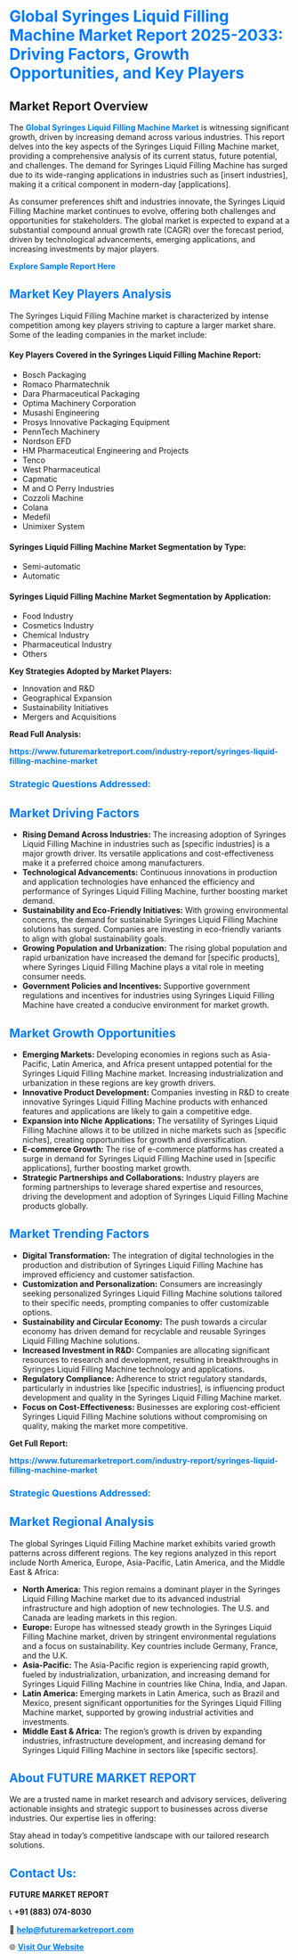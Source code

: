 <h1 style="color: #007BFF;">Global Syringes Liquid Filling Machine Market Report 2025-2033: Driving Factors, Growth Opportunities, and Key Players</h1>

<section id="overview">
<h2>Market Report Overview</h2>
<p>The <a href="https://www.futuremarketreport.com/industry-report/syringes-liquid-filling-machine-market" style="color: #007BFF; text-decoration: none;"><strong>Global Syringes Liquid Filling Machine Market</strong></a> is witnessing significant growth, driven by increasing demand across various industries. This report delves into the key aspects of the Syringes Liquid Filling Machine market, providing a comprehensive analysis of its current status, future potential, and challenges. The demand for Syringes Liquid Filling Machine has surged due to its wide-ranging applications in industries such as [insert industries], making it a critical component in modern-day [applications].</p>
<p>As consumer preferences shift and industries innovate, the Syringes Liquid Filling Machine market continues to evolve, offering both challenges and opportunities for stakeholders. The global market is expected to expand at a substantial compound annual growth rate (CAGR) over the forecast period, driven by technological advancements, emerging applications, and increasing investments by major players.</p>
</section>

<section id="overview">
<p><a href="https://www.futuremarketreport.com/request-sample/reportId=78855" style="color: #007BFF; text-decoration: none;"><strong>Explore Sample Report Here</strong></a></p>
</section>

<section id="key-players">
<h2 style="color: #007BFF;">Market Key Players Analysis</h2>
<p>The Syringes Liquid Filling Machine market is characterized by intense competition among key players striving to capture a larger market share. Some of the leading companies in the market include:</p>
<h4>Key Players Covered in the Syringes Liquid Filling Machine Report:</h4>
<ul><li>Bosch Packaging</li><li>Romaco Pharmatechnik</li><li>Dara Pharmaceutical Packaging</li><li>Optima Machinery Corporation</li><li>Musashi Engineering</li><li>Prosys Innovative Packaging Equipment</li><li>PennTech Machinery</li><li>Nordson EFD</li><li>HM Pharmaceutical Engineering and Projects</li><li>Tenco</li><li>West Pharmaceutical</li><li>Capmatic</li><li>M and O Perry Industries</li><li>Cozzoli Machine</li><li>Colana</li><li>Medefil</li><li>Unimixer System</li></ul>
<h4>Syringes Liquid Filling Machine Market Segmentation by Type:</h4>
<ul><li>Semi-automatic</li><li>Automatic</li></ul>

<h4>Syringes Liquid Filling Machine Market Segmentation by Application:</h4>
<ul><li>Food Industry</li><li>Cosmetics Industry</li><li>Chemical Industry</li><li>Pharmaceutical Industry</li><li>Others</li></ul>
<p><strong>Key Strategies Adopted by Market Players:</strong></p>
<ul>
<li>Innovation and R&D</li>
<li>Geographical Expansion</li>
<li>Sustainability Initiatives</li>
<li>Mergers and Acquisitions</li>
</ul>
</section>

<section>
<p><strong>Read Full Analysis: </strong></p><a href="https://www.futuremarketreport.com/industry-report/syringes-liquid-filling-machine-market" style="color: #007BFF; text-decoration: none;"><strong>https://www.futuremarketreport.com/industry-report/syringes-liquid-filling-machine-market</strong></a>
<h3 style="color: #007BFF;">Strategic Questions Addressed:</h3>
</section>

<section id="driving-factors">
<h2 style="color: #007BFF;">Market Driving Factors</h2>
<ul>
<li><strong>Rising Demand Across Industries:</strong> The increasing adoption of Syringes Liquid Filling Machine in industries such as [specific industries] is a major growth driver. Its versatile applications and cost-effectiveness make it a preferred choice among manufacturers.</li>
<li><strong>Technological Advancements:</strong> Continuous innovations in production and application technologies have enhanced the efficiency and performance of Syringes Liquid Filling Machine, further boosting market demand.</li>
<li><strong>Sustainability and Eco-Friendly Initiatives:</strong> With growing environmental concerns, the demand for sustainable Syringes Liquid Filling Machine solutions has surged. Companies are investing in eco-friendly variants to align with global sustainability goals.</li>
<li><strong>Growing Population and Urbanization:</strong> The rising global population and rapid urbanization have increased the demand for [specific products], where Syringes Liquid Filling Machine plays a vital role in meeting consumer needs.</li>
<li><strong>Government Policies and Incentives:</strong> Supportive government regulations and incentives for industries using Syringes Liquid Filling Machine have created a conducive environment for market growth.</li>
</ul>
</section>

<section id="growth-opportunities">
<h2 style="color: #007BFF;">Market Growth Opportunities</h2>
<ul>
<li><strong>Emerging Markets:</strong> Developing economies in regions such as Asia-Pacific, Latin America, and Africa present untapped potential for the Syringes Liquid Filling Machine market. Increasing industrialization and urbanization in these regions are key growth drivers.</li>
<li><strong>Innovative Product Development:</strong> Companies investing in R&D to create innovative Syringes Liquid Filling Machine products with enhanced features and applications are likely to gain a competitive edge.</li>
<li><strong>Expansion into Niche Applications:</strong> The versatility of Syringes Liquid Filling Machine allows it to be utilized in niche markets such as [specific niches], creating opportunities for growth and diversification.</li>
<li><strong>E-commerce Growth:</strong> The rise of e-commerce platforms has created a surge in demand for Syringes Liquid Filling Machine used in [specific applications], further boosting market growth.</li>
<li><strong>Strategic Partnerships and Collaborations:</strong> Industry players are forming partnerships to leverage shared expertise and resources, driving the development and adoption of Syringes Liquid Filling Machine products globally.</li>
</ul>
</section>

<section id="trending-factors">
<h2 style="color: #007BFF;">Market Trending Factors</h2>
<ul>
<li><strong>Digital Transformation:</strong> The integration of digital technologies in the production and distribution of Syringes Liquid Filling Machine has improved efficiency and customer satisfaction.</li>
<li><strong>Customization and Personalization:</strong> Consumers are increasingly seeking personalized Syringes Liquid Filling Machine solutions tailored to their specific needs, prompting companies to offer customizable options.</li>
<li><strong>Sustainability and Circular Economy:</strong> The push towards a circular economy has driven demand for recyclable and reusable Syringes Liquid Filling Machine solutions.</li>
<li><strong>Increased Investment in R&D:</strong> Companies are allocating significant resources to research and development, resulting in breakthroughs in Syringes Liquid Filling Machine technology and applications.</li>
<li><strong>Regulatory Compliance:</strong> Adherence to strict regulatory standards, particularly in industries like [specific industries], is influencing product development and quality in the Syringes Liquid Filling Machine market.</li>
<li><strong>Focus on Cost-Effectiveness:</strong> Businesses are exploring cost-efficient Syringes Liquid Filling Machine solutions without compromising on quality, making the market more competitive.</li>
</ul>
</section>

<section>
<p><strong>Get Full Report: </strong></p><a href="https://www.futuremarketreport.com/industry-report/syringes-liquid-filling-machine-market" style="color: #007BFF; text-decoration: none;"><strong>https://www.futuremarketreport.com/industry-report/syringes-liquid-filling-machine-market</strong></a>
<h3 style="color: #007BFF;">Strategic Questions Addressed:</h3>
</section>


<section id="regional-analysis">
<h2 style="color: #007BFF;">Market Regional Analysis</h2>
<p>The global Syringes Liquid Filling Machine market exhibits varied growth patterns across different regions. The key regions analyzed in this report include North America, Europe, Asia-Pacific, Latin America, and the Middle East & Africa:</p>
<ul>
<li><strong>North America:</strong> This region remains a dominant player in the Syringes Liquid Filling Machine market due to its advanced industrial infrastructure and high adoption of new technologies. The U.S. and Canada are leading markets in this region.</li>
<li><strong>Europe:</strong> Europe has witnessed steady growth in the Syringes Liquid Filling Machine market, driven by stringent environmental regulations and a focus on sustainability. Key countries include Germany, France, and the U.K.</li>
<li><strong>Asia-Pacific:</strong> The Asia-Pacific region is experiencing rapid growth, fueled by industrialization, urbanization, and increasing demand for Syringes Liquid Filling Machine in countries like China, India, and Japan.</li>
<li><strong>Latin America:</strong> Emerging markets in Latin America, such as Brazil and Mexico, present significant opportunities for the Syringes Liquid Filling Machine market, supported by growing industrial activities and investments.</li>
<li><strong>Middle East & Africa:</strong> The region’s growth is driven by expanding industries, infrastructure development, and increasing demand for Syringes Liquid Filling Machine in sectors like [specific sectors].</li>
</ul>
</section>

<footer>
<h2 style="color: #007BFF;">About FUTURE MARKET REPORT</h2>
<p>We are a trusted name in market research and advisory services, delivering actionable insights and strategic support to businesses across diverse industries. Our expertise lies in offering:</p>

<p>Stay ahead in today’s competitive landscape with our tailored research solutions.</p>

<h2 style="color: #007BFF;">Contact Us:</h2>
<p><strong>FUTURE MARKET REPORT</strong></p>
<p>📞 <strong>+91 (883) 074-8030</strong></p>
<p>📧 <strong><a href="mailto:help@futuremarketreport.com" style="color: #007BFF;">help@futuremarketreport.com</a></strong></p>
<p>🌐 <strong><a href="https://www.futuremarketreport.com/" style="color: #007BFF;">Visit Our Website</a></strong></p>
</footer>